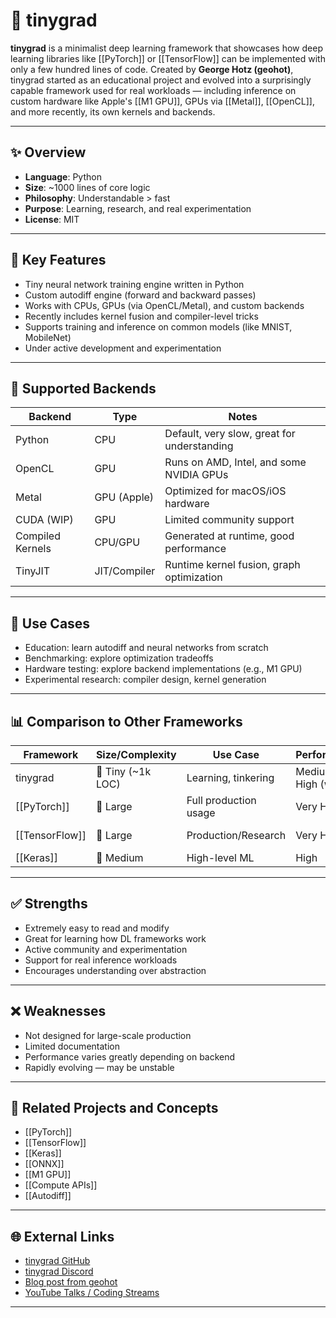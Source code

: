 # 🧠 tinygrad

**tinygrad** is a minimalist deep learning framework that showcases how deep learning libraries like [[PyTorch]] or [[TensorFlow]] can be implemented with only a few hundred lines of code. Created by **George Hotz (geohot)**, tinygrad started as an educational project and evolved into a surprisingly capable framework used for real workloads — including inference on custom hardware like Apple's [[M1 GPU]], GPUs via [[Metal]], [[OpenCL]], and more recently, its own kernels and backends.

---

## ✨ Overview

- **Language**: Python
- **Size**: ~1000 lines of core logic
- **Philosophy**: Understandable > fast
- **Purpose**: Learning, research, and real experimentation
- **License**: MIT

---

## 🔧 Key Features

- Tiny neural network training engine written in Python
- Custom autodiff engine (forward and backward passes)
- Works with CPUs, GPUs (via OpenCL/Metal), and custom backends
- Recently includes kernel fusion and compiler-level tricks
- Supports training and inference on common models (like MNIST, MobileNet)
- Under active development and experimentation

---

## 🧰 Supported Backends

| Backend        | Type        | Notes                                       |
|----------------|-------------|---------------------------------------------|
| Python         | CPU         | Default, very slow, great for understanding |
| OpenCL         | GPU         | Runs on AMD, Intel, and some NVIDIA GPUs    |
| Metal          | GPU (Apple) | Optimized for macOS/iOS hardware            |
| CUDA (WIP)     | GPU         | Limited community support                   |
| Compiled Kernels | CPU/GPU    | Generated at runtime, good performance      |
| TinyJIT        | JIT/Compiler| Runtime kernel fusion, graph optimization   |

---

## 🚀 Use Cases

- Education: learn autodiff and neural networks from scratch
- Benchmarking: explore optimization tradeoffs
- Hardware testing: explore backend implementations (e.g., M1 GPU)
- Experimental research: compiler design, kernel generation

---

## 📊 Comparison to Other Frameworks

| Framework     | Size/Complexity | Use Case             | Performance       | Autograd? | GPU Support | Notable For                  |
|---------------|------------------|-----------------------|-------------------|------------|--------------|------------------------------|
| tinygrad      | 🔹 Tiny (~1k LOC) | Learning, tinkering   | Medium–High (w/ JIT) | ✅         | ✅ (OpenCL/Metal) | Simplicity, extensibility   |
| [[PyTorch]]   | 🔸 Large          | Full production usage | Very High         | ✅         | ✅           | Ecosystem, flexibility      |
| [[TensorFlow]]| 🔸 Large          | Production/Research   | Very High         | ✅         | ✅           | Graph optimizations          |
| [[Keras]]     | 🔸 Medium         | High-level ML         | High              | ✅         | ✅           | Ease of use                 |

---

## ✅ Strengths

- Extremely easy to read and modify
- Great for learning how DL frameworks work
- Active community and experimentation
- Support for real inference workloads
- Encourages understanding over abstraction

---

## ❌ Weaknesses

- Not designed for large-scale production
- Limited documentation
- Performance varies greatly depending on backend
- Rapidly evolving — may be unstable

---

## 🔗 Related Projects and Concepts

- [[PyTorch]]
- [[TensorFlow]]
- [[Keras]]
- [[ONNX]]
- [[M1 GPU]]
- [[Compute APIs]]
- [[Autodiff]]

---

## 🌐 External Links

- [tinygrad GitHub](https://github.com/geohot/tinygrad)
- [tinygrad Discord](https://discord.gg/tinygrad)
- [Blog post from geohot](https://geohot.github.io/blog/jekyll/update/2020/12/28/tinygrad.html)
- [YouTube Talks / Coding Streams](https://www.youtube.com/@georgehotz)

---

